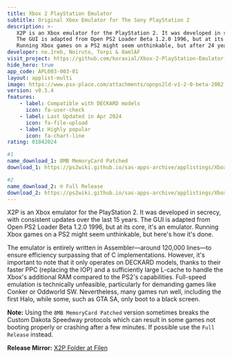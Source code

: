 ```yaml
---
title: Xbox 2 PlayStation Emulator 
subtitle: Original Xbox Emulator for The Sony PlayStation 2
description: >-
   X2P is an Xbox emulator for the PlayStation 2. It was developed in secrecy, with consistent updates over the last 15 years. 
   The GUI is adapted from Open PS2 Loader Beta 1.2.0 1996, but at its core, it's an emulator. 
   Running Xbox games on a PS2 might seem unthinkable, but after 24 years the impossible has been achieved.
developer: no.1reb, Noiruto, Torpi & 0amlAF
visit_project: https://github.com/koraxial/Xbox-2-PlayStation-Emulator-AlFa/
hide_hero: true
app_code: APL003-003-01
layout: applist-multi
image: https://www.psx-place.com/attachments/opnps2ld-v1-2-0-beta-2082-c27f39a-_-_opnps2ld-v1-2-0-beta-2082-c27f39a_20240409190803-png.42757/
version: v0.5.4
features:
    - label: Compatible with DECKARD models
      icon: fa-user-check
    - label: Last Updated in Apr 2024
      icon: fa-file-upload
    - label: Highly popular
      icon: fa-chart-line
rating: 01042024

#1
name_download_1: 8MB MemoryCard Patched
download_1: https://ps2wiki.github.io/sas-apps-archive/applistings/Xbox-2-PlayStation/8MBMCP/download-8MBMCP.html

#2
name_download_2: ⍟ Full Release
download_2: https://ps2wiki.github.io/sas-apps-archive/applistings/Xbox-2-PlayStation/FR/download-FR.html
---
```


X2P is an Xbox emulator for the PlayStation 2. It was developed in secrecy, with consistent updates over the last 15 years. The GUI is adapted from Open PS2 Loader Beta 1.2.0 1996, but at its core, it's an emulator. Running Xbox games on a PS2 might seem unthinkable, but here's how it's done.  

The emulator is entirely written in Assembler—around 120,000 lines—to ensure efficiency surpassing that of C implementations. However, it's important to note that it only operates on DECKARD models, thanks to their faster PPC (replacing the IOP) and a sufficiently large L-cache to handle the Xbox's additional RAM compared to the PS2's capabilities. Full-speed emulation is technically unfeasible, particularly for demanding games like Conker or Oddworld SW. Nevertheless, many games run well, including the first Halo, while some, such as GTA SA, only boot to a black screen.  

<strong>Note:</strong> Using the <code>8MB MemoryCard Patched</code> version sometimes breaks the Custom Dakota Speedway protocols which can result in some games not booting properly or crashing after a few minutes. If possible use the <code>Full Release</code> instead.

<strong>Release Mirror:</strong> <a href="https://app.filen.io/#/f/56534c73-7913-4400-8750-90cb0c0c1b09#AmFGi4odwtaCUtvNbOg9aqGd4ugemDzt">X2P Folder at Filen</a>
